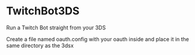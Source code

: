 # TwitchBot3DS
Run a Twitch Bot straight from your 3DS

Create a file named oauth.config with your oauth inside and place it in the same directory as the 3dsx